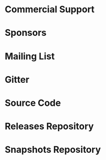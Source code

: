 # Commercial Support
# Sponsors
# Mailing List
# Gitter
# Source Code
# Releases Repository
# Snapshots Repository
